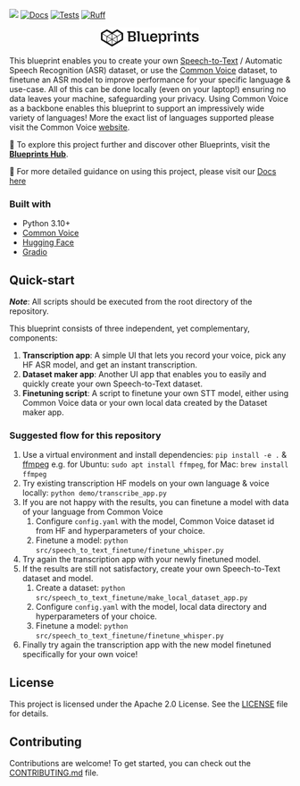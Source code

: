 [![](https://dcbadge.limes.pink/api/server/YuMNeuKStr?style=flat)](https://discord.gg/YuMNeuKStr)
[![Docs](https://github.com/mozilla-ai/speech-to-text-finetune/actions/workflows/docs.yaml/badge.svg)](https://github.com/mozilla-ai/speech-to-text-finetune/actions/workflows/docs.yaml/)
[![Tests](https://github.com/mozilla-ai/speech-to-text-finetune/actions/workflows/tests.yaml/badge.svg)](https://github.com/mozilla-ai/speech-to-text-finetune/actions/workflows/tests.yaml/)
[![Ruff](https://github.com/mozilla-ai/speech-to-text-finetune/actions/workflows/lint.yaml/badge.svg?label=Ruff)](https://github.com/mozilla-ai/speech-to-text-finetune/actions/workflows/lint.yaml/)

<p align="center">
  <picture>
    <!-- When the user prefers dark mode, show the white logo -->
    <source media="(prefers-color-scheme: dark)" srcset="./images/Blueprint-logo-white.png">
    <!-- When the user prefers light mode, show the black logo -->
    <source media="(prefers-color-scheme: light)" srcset="./images/Blueprint-logo-black.png">
    <!-- Fallback: default to the black logo -->
    <img src="./images/Blueprint-logo-black.png" width="35%" alt="Project logo"/>
  </picture>
</p>

This blueprint enables you to create your own [Speech-to-Text](https://en.wikipedia.org/wiki/Speech_recognition) / Automatic Speech Recognition (ASR) dataset, or use the [Common Voice](https://commonvoice.mozilla.org/) dataset, to finetune an ASR model to improve performance for your specific language & use-case. All of this can be done locally (even on your laptop!) ensuring no data leaves your machine, safeguarding your privacy. Using Common Voice as a backbone enables this blueprint to support an impressively wide variety of languages! More the exact list of languages supported please visit the Common Voice [website](https://commonvoice.mozilla.org/en/languages).

📘 To explore this project further and discover other Blueprints, visit the [**Blueprints Hub**](https://developer-hub.mozilla.ai/).

 📖 For more detailed guidance on using this project, please visit our [Docs here](https://mozilla-ai.github.io/speech-to-text-finetune/)

### Built with
- Python 3.10+
- [Common Voice](https://commonvoice.mozilla.org)
- [Hugging Face](https://huggingface.co/)
- [Gradio](https://www.gradio.app/)

## Quick-start

**_Note_**: All scripts should be executed from the root directory of the repository.

This blueprint consists of three independent, yet complementary, components:

1. **Transcription app**: A simple UI that lets you record your voice, pick any HF ASR model, and get an instant transcription.
2. **Dataset maker app**: Another UI app that enables you to easily and quickly create your own Speech-to-Text dataset.
3. **Finetuning script**: A script to finetune your own STT model, either using Common Voice data or your own local data created by the Dataset maker app.

### Suggested flow for this repository

1. Use a virtual environment and install dependencies: `pip install -e .` & [ffmpeg](https://ffmpeg.org) e.g. for Ubuntu: `sudo apt install ffmpeg`, for Mac: `brew install ffmpeg`
2. Try existing transcription HF models on your own language & voice locally: `python demo/transcribe_app.py`
3. If you are not happy with the results, you can finetune a model with data of your language from Common Voice
   1. Configure `config.yaml` with the model, Common Voice dataset id from HF and hyperparameters of your choice.
   2. Finetune a model: `python src/speech_to_text_finetune/finetune_whisper.py`
4. Try again the transcription app with your newly finetuned model.
5. If the results are still not satisfactory, create your own Speech-to-Text dataset and model.
   1. Create a dataset: `python src/speech_to_text_finetune/make_local_dataset_app.py`
   2. Configure `config.yaml` with the model, local data directory and hyperparameters of your choice.
   3. Finetune a model: `python src/speech_to_text_finetune/finetune_whisper.py`
6. Finally try again the transcription app with the new model finetuned specifically for your own voice!

## License

This project is licensed under the Apache 2.0 License. See the [LICENSE](LICENSE) file for details.

## Contributing

Contributions are welcome! To get started, you can check out the [CONTRIBUTING.md](CONTRIBUTING.md) file.
